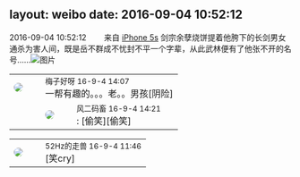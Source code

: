 layout: weibo
date: 2016-09-04 10:52:12
---
<meta name="referrer" content="no-referrer" />

2016-09-04 10:52:12  &nbsp;&nbsp;&nbsp;&nbsp;&nbsp;&nbsp; 来自 <a href="sinaweibo://customweibosource" rel="nofollow">iPhone 5s</a>
剑宗余孽烧饼提着他胯下的长剑男女通杀为害人间，既是岳不群成不忧封不平一个字辈，从此武林便有了他张不开的名号…… ​​​
![图片](https://ww2.sinaimg.cn/large/6d2a6003jw1f7hd53ldmjj20ku0rsdl2.jpg)

<table style="width: 100%;">
  <tr>
    <td style="width: 40px;"><img style="border-radius:50%" src="https://tva3.sinaimg.cn/crop.0.0.180.180.50/abefb5b0jw1e8qgp5bmzyj2050050aa8.jpg?KID=imgbed,tva&Expires=1624467290&ssig=yezeuQwGQ8"></td>
    <td colspan="2"><small>梅子好呀 16-9-4 14:07</small><br/>一帮有趣的。。。老。。男孩[阴险]</td>
  </tr>
  <tr>
    <td/>
    <td style="width: 40px;"><img style="border-radius:50%" src="https://tva3.sinaimg.cn/crop.0.0.639.639.50/6d2a6003jw8f3idy69w2gj20hs0hrt9g.jpg?KID=imgbed,tva&Expires=1624467290&ssig=Dctirw269h"></td>
    <td><small>风二码畜 16-9-4 14:21</small><br/>: [偷笑][偷笑]</td>
  </tr>
</table>

<table style="width: 100%;">
  <tr>
    <td style="width: 40px;"><img style="border-radius:50%" src="https://tva4.sinaimg.cn/crop.0.0.180.180.50/8beaf773jw1e8qgp5bmzyj2050050aa8.jpg?KID=imgbed,tva&Expires=1624467290&ssig=YlzaTaZgV%2F"></td>
    <td colspan="2"><small>52Hz的走兽 16-9-4 11:46</small><br/>[笑cry]</td>
  </tr>
</table>
